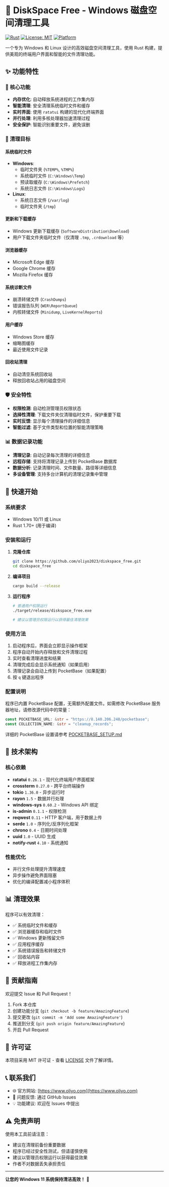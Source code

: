 # 🧹 DiskSpace Free - Windows 磁盘空间清理工具

[![Rust](https://img.shields.io/badge/rust-1.70+-orange.svg)](https://www.rust-lang.org)
[![License: MIT](https://img.shields.io/badge/License-MIT-yellow.svg)](LICENSE)
[![Platform](https://img.shields.io/badge/platform-Windows%20%7C%20Linux-blue.svg)](https://www.rust-lang.org)

一个专为 Windows 和 Linux 设计的高效磁盘空间清理工具，使用 Rust 构建，提供美观的终端用户界面和智能的文件清理功能。

## ✨ 功能特性

### 🚀 核心功能
- **内存优化**: 自动释放系统进程的工作集内存
- **智能清理**: 安全清理系统临时文件和缓存
- **实时界面**: 使用 `ratatui` 构建的现代化终端界面
- **并行处理**: 利用多核处理器加速清理过程
- **安全保护**: 智能识别重要文件，避免误删

### 🎯 清理目标

#### 系统临时文件
- **Windows**:
  - 临时文件夹 (`%TEMP%`, `%TMP%`)
  - 系统临时文件 (`C:\Windows\Temp`)
  - 预读取缓存 (`C:\Windows\Prefetch`)
  - 系统日志文件 (`C:\Windows\Logs`)
- **Linux**:
  - 系统日志文件 (`/var/log`)
  - 临时文件夹 (`/tmp`)

#### 更新和下载缓存
- Windows 更新下载缓存 (`SoftwareDistribution\Download`)
- 用户下载文件夹临时文件（仅清理 `.tmp`, `.crdownload` 等）

#### 浏览器缓存
- Microsoft Edge 缓存
- Google Chrome 缓存
- Mozilla Firefox 缓存

#### 系统诊断文件
- 崩溃转储文件 (`CrashDumps`)
- 错误报告队列 (`WER\ReportQueue`)
- 内核转储文件 (`Minidump`, `LiveKernelReports`)

#### 用户缓存
- Windows Store 缓存
- 缩略图缓存
- 最近使用文件记录

#### 回收站清理
- 自动清空系统回收站
- 释放回收站占用的磁盘空间

### 🛡️ 安全特性
- **权限检测**: 自动检测管理员权限状态
- **选择性清理**: 下载文件夹仅清理临时文件，保护重要下载
- **实时反馈**: 显示每个清理操作的详细信息
- **智能过滤**: 基于文件类型和位置的智能清理策略

### 📊 数据记录功能
- **清理记录**: 自动记录每次清理的详细信息
- **远程存储**: 支持将清理记录上传到 PocketBase 数据库
- **数据分析**: 记录清理时间、文件数量、路径等详细信息
- **多设备管理**: 支持多台计算机的清理记录集中管理

## 🚀 快速开始

### 系统要求
- Windows 10/11 或 Linux
- Rust 1.70+ (用于编译)

### 安装和运行

1. **克隆仓库**
   ```bash
   git clone https://github.com/oliyo2023/diskspace_free.git
   cd diskspace_free
   ```

2. **编译项目**
   ```bash
   cargo build --release
   ```

3. **运行程序**
   ```bash
   # 普通用户权限运行
   ./target/release/diskspace_free.exe

   # 建议以管理员权限运行以获得最佳清理效果
   ```

### 使用方法
1. 启动程序后，界面会立即显示操作框架
2. 程序自动开始内存释放和文件清理过程
3. 实时查看清理进度和结果
4. 清理完成后会显示系统通知（如果启用）
5. 清理记录会自动上传到 PocketBase（如果配置）
6. 按 `q` 键退出程序

### 配置说明

程序已内置 PocketBase 配置，无需额外配置文件。如需修改 PocketBase 服务器地址，请修改源代码中的常量：

```rust
const POCKETBASE_URL: &str = "https://8.140.206.248/pocketbase";
const COLLECTION_NAME: &str = "cleanup_records";
```

详细的 PocketBase 设置请参考 [POCKETBASE_SETUP.md](POCKETBASE_SETUP.md)

## 🔧 技术架构

### 核心依赖
- **ratatui** `0.26.1` - 现代化终端用户界面框架
- **crossterm** `0.27.0` - 跨平台终端操作
- **tokio** `1.36.0` - 异步运行时
- **rayon** `1.5` - 数据并行处理
- **windows-sys** `0.60.2` - Windows API 绑定
- **is-admin** `0.1.1` - 权限检测
- **reqwest** `0.11` - HTTP 客户端，用于数据上传
- **serde** `1.0` - 序列化/反序列化框架
- **chrono** `0.4` - 日期时间处理
- **uuid** `1.0` - UUID 生成
- **notify-rust** `4.10` - 系统通知


### 性能优化
- 并行文件处理提升清理速度
- 异步操作避免界面阻塞
- 优化的编译配置减小程序体积

## 📊 清理效果

程序可以有效清理：
- ✅ 系统临时文件和缓存
- ✅ 浏览器缓存和临时文件
- ✅ Windows 更新残留文件
- ✅ 应用程序缓存
- ✅ 系统错误报告和转储文件
- ✅ 回收站内容
- ✅ 释放进程工作集内存

## 🤝 贡献指南

欢迎提交 Issue 和 Pull Request！

1. Fork 本仓库
2. 创建功能分支 (`git checkout -b feature/AmazingFeature`)
3. 提交更改 (`git commit -m 'Add some AmazingFeature'`)
4. 推送到分支 (`git push origin feature/AmazingFeature`)
5. 开启 Pull Request

## 📄 许可证

本项目采用 MIT 许可证 - 查看 [LICENSE](LICENSE) 文件了解详情。

## 📞 联系我们

- 🌐 官方网站: [https://www.oliyo.com](https://www.oliyo.com)
- 📧 问题反馈: 通过 GitHub Issues
- 💡 功能建议: 欢迎在 Issues 中提出

## ⚠️ 免责声明

使用本工具前请注意：
- 建议在清理前备份重要数据
- 程序已经过安全性测试，但请谨慎使用
- 建议以管理员权限运行以获得最佳效果
- 作者不对数据丢失承担责任

---

**让您的 Windows 11 系统保持清洁高效！** 🚀